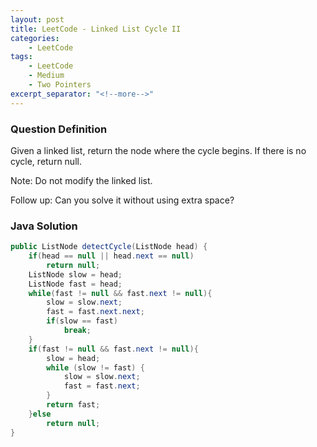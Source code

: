```yaml
---
layout: post
title: LeetCode - Linked List Cycle II
categories:
    - LeetCode
tags:
    - LeetCode
    - Medium
    - Two Pointers
excerpt_separator: "<!--more-->"
---
```


### Question Definition
Given a linked list, return the node where the cycle begins. If there is no cycle, return null.
<!--more-->
Note: Do not modify the linked list.

Follow up:
Can you solve it without using extra space?
### Java Solution
```java
public ListNode detectCycle(ListNode head) {
    if(head == null || head.next == null)
        return null;
    ListNode slow = head;
    ListNode fast = head;
    while(fast != null && fast.next != null){
        slow = slow.next;
        fast = fast.next.next;
        if(slow == fast)
            break;
    }
    if(fast != null && fast.next != null){
        slow = head;
        while (slow != fast) {
            slow = slow.next;
            fast = fast.next;
        }
        return fast;
    }else
        return null;
}
```